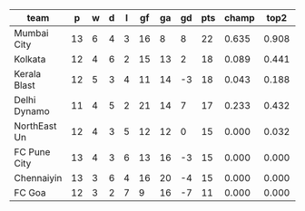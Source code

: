|     team     | p  | w | d | l | gf | ga | gd | pts | champ | top2  | top3  | top4  |  5-7  | bot4  | bot3  | bot2  |
|--------------|----|---|---|---|----|----|----|-----|-------|-------|-------|-------|-------|-------|-------|-------|
| Mumbai City  | 13 | 6 | 4 | 3 | 16 |  8 |  8 |  22 | 0.635 | 0.908 | 1.000 | 1.000 | 0.000 | 0.000 | 0.000 | 0.000|
| Kolkata      | 12 | 4 | 6 | 2 | 15 | 13 |  2 |  18 | 0.089 | 0.441 | 0.728 | 0.951 | 0.049 | 0.049 | 0.009 | 0.001|
| Kerala Blast | 12 | 5 | 3 | 4 | 11 | 14 | -3 |  18 | 0.043 | 0.188 | 0.412 | 0.768 | 0.232 | 0.232 | 0.065 | 0.010|
| Delhi Dynamo | 11 | 4 | 5 | 2 | 21 | 14 |  7 |  17 | 0.233 | 0.432 | 0.736 | 0.923 | 0.077 | 0.077 | 0.020 | 0.002|
| NorthEast Un | 12 | 4 | 3 | 5 | 12 | 12 |  0 |  15 | 0.000 | 0.032 | 0.125 | 0.344 | 0.654 | 0.656 | 0.282 | 0.090|
| FC Pune City | 13 | 4 | 3 | 6 | 13 | 16 | -3 |  15 | 0.000 | 0.000 | 0.000 | 0.015 | 0.961 | 0.985 | 0.818 | 0.467|
| Chennaiyin   | 13 | 3 | 6 | 4 | 16 | 20 | -4 |  15 | 0.000 | 0.000 | 0.000 | 0.005 | 0.878 | 0.995 | 0.825 | 0.511|
| FC Goa       | 12 | 3 | 2 | 7 |  9 | 16 | -7 |  11 | 0.000 | 0.000 | 0.000 | 0.000 | 0.145 | 1.000 | 0.977 | 0.914|
